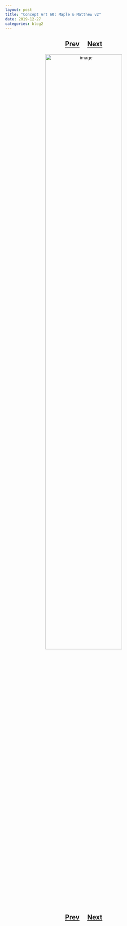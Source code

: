 ```yaml
---
layout: post
title: "Concept Art 60: Maple & Matthew v2"
date: 2019-12-27
categories: blog2
---
```


<h2>
  <p style="text-align:center;">
    <a href="/wingsofthechorus/archive/2019/12/18/conceptart59">Prev</a>
    &nbsp;&nbsp;&nbsp;
    <a href="/wingsofthechorus/archive/2019/12/30/conceptart61">Next</a>
  </p>
</h2>

<p style="text-align:center;">
  <img src="/wingsofthechorus/images/conceptart/ca60.png" width="70%" alt="image"/>
</p>

<h2>
  <p style="text-align:center;">
    <a href="/wingsofthechorus/archive/2019/12/18/conceptart59">Prev</a>
    &nbsp;&nbsp;&nbsp;
    <a href="/wingsofthechorus/archive/2019/12/30/conceptart61">Next</a>
  </p>
</h2>
